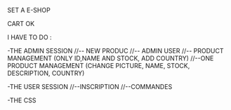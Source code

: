 SET A E-SHOP

CART OK

I HAVE TO DO :


-THE ADMIN SESSION
//-- NEW PRODUC
//-- ADMIN USER
//-- PRODUCT MANAGEMENT (ONLY ID,NAME AND STOCK, ADD COUNTRY)
//--ONE PRODUCT MANAGEMENT (CHANGE PICTURE, NAME, STOCK, DESCRIPTION, COUNTRY)

-THE USER SESSION
//--INSCRIPTION
//--COMMANDES

-THE CSS
